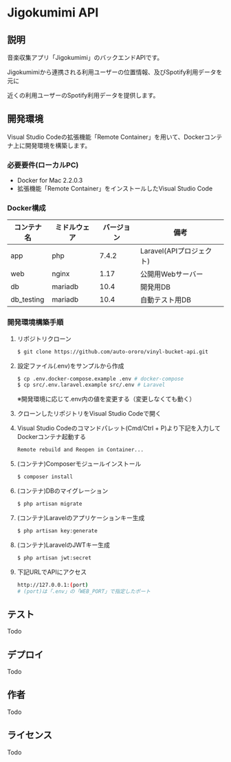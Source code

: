 # Jigokumimi API

## 説明

音楽収集アプリ「Jigokumimi」のバックエンドAPIです。

Jigokumimiから連携される利用ユーザーの位置情報、及びSpotify利用データを元に

近くの利用ユーザーのSpotify利用データを提供します。

## 開発環境

Visual Studio Codeの拡張機能「Remote Container」を用いて、Dockerコンテナ上に開発環境を構築します。

### 必要要件(ローカルPC)

- Docker for Mac 2.2.0.3
- 拡張機能「Remote Container」をインストールしたVisual Studio Code

### Docker構成

| コンテナ名 | ミドルウェア | バージョン | 備考                     |
| ---------- | ------------ | ---------- | ------------------------ |
| app        | php          | 7.4.2      | Laravel(APIプロジェクト) |
| web        | nginx        | 1.17       | 公開用Webサーバー        |
| db         | mariadb      | 10.4       | 開発用DB                 |
| db_testing | mariadb      | 10.4       | 自動テスト用DB           |

### 開発環境構築手順

1. リポジトリクローン

    ```bash
    $ git clone https://github.com/auto-ororo/vinyl-bucket-api.git
    ```

2. 設定ファイル(.env)をサンプルから作成

    ```bash
    $ cp .env.docker-compose.example .env # docker-compose
    $ cp src/.env.laravel.example src/.env # Laravel
    ```

    ※開発環境に応じて.env内の値を変更する（変更しなくても動く）

3. クローンしたリポジトリをVisual Studio Codeで開く

4. Visual Studio Codeのコマンドパレット(Cmd/Ctrl + P)より下記を入力してDockerコンテナ起動する

    ```bash
    Remote rebuild and Reopen in Container...
    ```

5. (コンテナ)Composerモジュールインストール

    ```bash
    $ composer install
    ```

6. (コンテナ)DBのマイグレーション

    ```bash
    $ php artisan migrate
    ```

7. (コンテナ)Laravelのアプリケーションキー生成

    ```bash
    $ php artisan key:generate
    ```

8. (コンテナ)LaravelのJWTキー生成

    ```bash
    $ php artisan jwt:secret
    ```

9. 下記URLでAPIにアクセス

    ```bash
    http://127.0.0.1:(port)
    # (port)は「.env」の「WEB_PORT」で指定したポート
    ```

## テスト

Todo

## デプロイ

Todo

## 作者

Todo

## ライセンス

Todo
